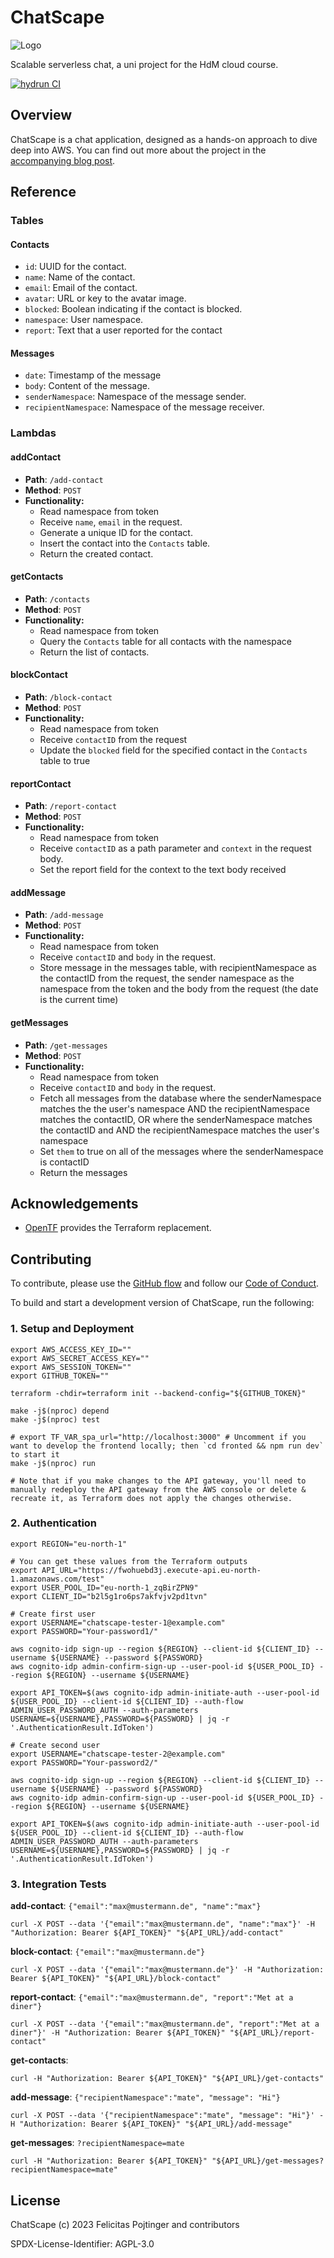 # ChatScape

![Logo](./docs/logo-readme.png)

Scalable serverless chat, a uni project for the HdM cloud course.

[![hydrun CI](https://github.com/pojntfx/chatscape/actions/workflows/hydrun.yaml/badge.svg)](https://github.com/pojntfx/chatscape/actions/workflows/hydrun.yaml)

## Overview

ChatScape is a chat application, designed as a hands-on approach to dive deep into AWS. You can find out more about the project in the [accompanying blog post](./docs/blogpost.md).

## Reference

### Tables

#### Contacts

- `id`: UUID for the contact.
- `name`: Name of the contact.
- `email`: Email of the contact.
- `avatar`: URL or key to the avatar image.
- `blocked`: Boolean indicating if the contact is blocked.
- `namespace`: User namespace.
- `report`: Text that a user reported for the contact

#### Messages

- `date`: Timestamp of the message
- `body`: Content of the message.
- `senderNamespace`: Namespace of the message sender.
- `recipientNamespace`: Namespace of the message receiver.

### Lambdas

#### addContact

- **Path**: `/add-contact`
- **Method**: `POST`
- **Functionality:**
  - Read namespace from token
  - Receive `name`, `email` in the request.
  - Generate a unique ID for the contact.
  - Insert the contact into the `Contacts` table.
  - Return the created contact.

#### getContacts

- **Path**: `/contacts`
- **Method**: `POST`
- **Functionality:**
  - Read namespace from token
  - Query the `Contacts` table for all contacts with the namespace
  - Return the list of contacts.

#### blockContact

- **Path**: `/block-contact`
- **Method**: `POST`
- **Functionality:**
  - Read namespace from token
  - Receive `contactID` from the request
  - Update the `blocked` field for the specified contact in the `Contacts` table to true

#### reportContact

- **Path**: `/report-contact`
- **Method**: `POST`
- **Functionality:**
  - Read namespace from token
  - Receive `contactID` as a path parameter and `context` in the request body.
  - Set the report field for the context to the text body received

#### addMessage

- **Path**: `/add-message`
- **Method**: `POST`
- **Functionality:**
  - Read namespace from token
  - Receive `contactID` and `body` in the request.
  - Store message in the messages table, with recipientNamespace as the contactID from the request, the sender namespace as the namespace from the token and the body from the request (the date is the current time)

#### getMessages

- **Path**: `/get-messages`
- **Method**: `POST`
- **Functionality:**
  - Read namespace from token
  - Receive `contactID` and `body` in the request.
  - Fetch all messages from the database where the senderNamespace matches the the user's namespace AND the recipientNamespace matches the contactID, OR where the senderNamespace matches the contactID and AND the recipientNamespace matches the user's namespace
  - Set `them` to true on all of the messages where the senderNamespace is contactID
  - Return the messages

## Acknowledgements

- [OpenTF](https://opentf.org/) provides the Terraform replacement.

## Contributing

To contribute, please use the [GitHub flow](https://guides.github.com/introduction/flow/) and follow our [Code of Conduct](./CODE_OF_CONDUCT.md).

To build and start a development version of ChatScape, run the following:

### 1. Setup and Deployment

```shell
export AWS_ACCESS_KEY_ID=""
export AWS_SECRET_ACCESS_KEY=""
export AWS_SESSION_TOKEN=""
export GITHUB_TOKEN=""

terraform -chdir=terraform init --backend-config="${GITHUB_TOKEN}"

make -j$(nproc) depend
make -j$(nproc) test

# export TF_VAR_spa_url="http://localhost:3000" # Uncomment if you want to develop the frontend locally; then `cd fronted && npm run dev` to start it
make -j$(nproc) run

# Note that if you make changes to the API gateway, you'll need to manually redeploy the API gateway from the AWS console or delete & recreate it, as Terraform does not apply the changes otherwise.
```

### 2. Authentication

```shell
export REGION="eu-north-1"

# You can get these values from the Terraform outputs
export API_URL="https://fwohuebd3j.execute-api.eu-north-1.amazonaws.com/test"
export USER_POOL_ID="eu-north-1_zqBirZPN9"
export CLIENT_ID="b2l5g1ro6ps7akfvjv2pd1tvn"

# Create first user
export USERNAME="chatscape-tester-1@example.com"
export PASSWORD="Your-password1/"

aws cognito-idp sign-up --region ${REGION} --client-id ${CLIENT_ID} --username ${USERNAME} --password ${PASSWORD}
aws cognito-idp admin-confirm-sign-up --user-pool-id ${USER_POOL_ID} --region ${REGION} --username ${USERNAME}

export API_TOKEN=$(aws cognito-idp admin-initiate-auth --user-pool-id ${USER_POOL_ID} --client-id ${CLIENT_ID} --auth-flow ADMIN_USER_PASSWORD_AUTH --auth-parameters USERNAME=${USERNAME},PASSWORD=${PASSWORD} | jq -r '.AuthenticationResult.IdToken')

# Create second user
export USERNAME="chatscape-tester-2@example.com"
export PASSWORD="Your-password2/"

aws cognito-idp sign-up --region ${REGION} --client-id ${CLIENT_ID} --username ${USERNAME} --password ${PASSWORD}
aws cognito-idp admin-confirm-sign-up --user-pool-id ${USER_POOL_ID} --region ${REGION} --username ${USERNAME}

export API_TOKEN=$(aws cognito-idp admin-initiate-auth --user-pool-id ${USER_POOL_ID} --client-id ${CLIENT_ID} --auth-flow ADMIN_USER_PASSWORD_AUTH --auth-parameters USERNAME=${USERNAME},PASSWORD=${PASSWORD} | jq -r '.AuthenticationResult.IdToken')
```

### 3. Integration Tests

**add-contact**: `{"email":"max@mustermann.de", "name":"max"}`

```shell
curl -X POST --data '{"email":"max@mustermann.de", "name":"max"}' -H "Authorization: Bearer ${API_TOKEN}" "${API_URL}/add-contact"
```

**block-contact**: `{"email":"max@mustermann.de"}`

```shell
curl -X POST --data '{"email":"max@mustermann.de"}' -H "Authorization: Bearer ${API_TOKEN}" "${API_URL}/block-contact"
```

**report-contact**: `{"email":"max@mustermann.de", "report":"Met at a diner"}`

```shell
curl -X POST --data '{"email":"max@mustermann.de", "report":"Met at a diner"}' -H "Authorization: Bearer ${API_TOKEN}" "${API_URL}/report-contact"
```

**get-contacts**:

```shell
curl -H "Authorization: Bearer ${API_TOKEN}" "${API_URL}/get-contacts"
```

**add-message**: `{"recipientNamespace":"mate", "message": "Hi"}`

```shell
curl -X POST --data '{"recipientNamespace":"mate", "message": "Hi"}' -H "Authorization: Bearer ${API_TOKEN}" "${API_URL}/add-message"
```

**get-messages**: `?recipientNamespace=mate`

```shell
curl -H "Authorization: Bearer ${API_TOKEN}" "${API_URL}/get-messages?recipientNamespace=mate"
```

## License

ChatScape (c) 2023 Felicitas Pojtinger and contributors

SPDX-License-Identifier: AGPL-3.0
